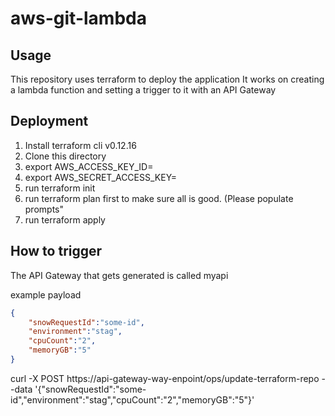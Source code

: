 # aws-git-lambda

## Usage

This repository uses terraform to deploy the application
It works on creating a lambda function and setting a trigger to it with an API Gateway

## Deployment

1. Install terraform cli v0.12.16
1. Clone this directory
1. export AWS_ACCESS_KEY_ID=<your-key-here>
1. export AWS_SECRET_ACCESS_KEY=<your-secret-key-here>
1. run terraform init
1. run terraform plan first to make sure all is good. (Please populate prompts"
1. run terraform apply

## How to trigger

The API Gateway that gets generated is called myapi

example payload
```json
{
    "snowRequestId":"some-id",
    "environment":"stag",
    "cpuCount":"2",
    "memoryGB":"5"
}
```

curl -X POST https://api-gateway-way-enpoint/ops/update-terraform-repo --data '{"snowRequestId":"some-id","environment":"stag","cpuCount":"2","memoryGB":"5"}'